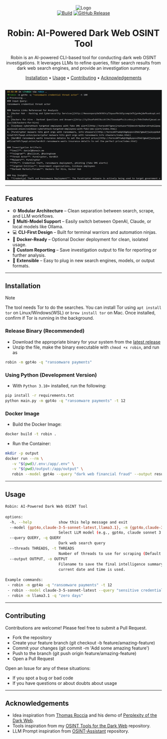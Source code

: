 <div align="center">
   <img src=".github/assets/logo.png" alt="Logo" width="300">
   <br><a href="https://github.com/apurvsinghgautam/robin/actions/workflows/binary.yml"><img alt="Build" src="https://github.com/apurvsinghgautam/robin/actions/workflows/binary.yml/badge.svg"></a> <a href="https://github.com/apurvsinghgautam/robin/releases"><img alt="GitHub Release" src="https://img.shields.io/github/v/release/apurvsinghgautam/robin"></a>
   <h1>Robin: AI-Powered Dark Web OSINT Tool</h1>

   <p>Robin is an AI-powered CLI-based tool for conducting dark web OSINT investigations. It leverages LLMs to refine queries, filter search results from dark web search engines, and provide an investigation summary.</p>
   <a href="#installation">Installation</a> &bull; <a href="#usage">Usage</a> &bull; <a href="#contributing">Contributing</a> &bull; <a href="#acknowledgements">Acknowledgements</a><br><br>
</div>

![Demo](.github/assets/screen.png)

---

## Features

- ⚙️ **Modular Architecture** – Clean separation between search, scrape, and LLM workflows.
- 🤖 **Multi-Model Support** – Easily switch between OpenAI, Claude, or local models like Ollama.
- 💻 **CLI-First Design** – Built for terminal warriors and automation ninjas.
- 🐳 **Docker-Ready** – Optional Docker deployment for clean, isolated usage.
- 📝 **Custom Reporting** – Save investigation output to file for reporting or further analysis.
- 🧩 **Extensible** – Easy to plug in new search engines, models, or output formats.

---

## Installation
> [!NOTE]
> The tool needs Tor to do the searches. You can install Tor using `apt install tor` on Linux/Windows(WSL) or `brew install tor` on Mac. Once installed, confirm if Tor is running in the background.

### Release Binary (Recommended)

- Download the appropriate binary for your system from the [latest release](https://github.com/apurvsinghgautam/robin/releases/latest)
- Unzip the file, make the binary executable with `chmod +x robin`, and run as

```bash
robin -m gpt4o -q "ransomware payments"
```

### Using Python (Development Version)

- With `Python 3.10+` installed, run the following:

```bash
pip install -r requirements.txt
python main.py -m gpt4o -q "ransomware payments" -t 12
```

### Docker Image

- Build the Docker Image:

```bash
docker build -t robin .
```

- Run the Container:

```bash
mkdir -p output
docker run --rm \
   -v "$(pwd)/.env:/app/.env" \
   -v "$(pwd)/output:/app/output" \
   robin --model gpt4o --query "dark web financial fraud" --output results
```

---

## Usage

```bash
Robin: AI-Powered Dark Web OSINT Tool

options:
  -h, --help            show this help message and exit
  --model {gpt4o,claude-3-5-sonnet-latest,llama3.1}, -m {gpt4o,claude-3-5-sonnet-latest,llama3.1}
                        Select LLM model (e.g., gpt4o, claude sonnet 3.5, ollama models)
  --query QUERY, -q QUERY
                        Dark web search query
  --threads THREADS, -t THREADS
                        Number of threads to use for scraping (Default: 5)
  --output OUTPUT, -o OUTPUT
                        Filename to save the final intelligence summary. If not provided, a filename based on the
                        current date and time is used.

Example commands:
 - robin -m gpt4o -q "ransomware payments" -t 12
 - robin --model claude-3-5-sonnet-latest --query "sensitive credentials exposure" --threads 8 --output filename
 - robin -m llama3.1 -q "zero days"
```

---

## Contributing

Contributions are welcome! Please feel free to submit a Pull Request.

- Fork the repository
- Create your feature branch (git checkout -b feature/amazing-feature)
- Commit your changes (git commit -m 'Add some amazing feature')
- Push to the branch (git push origin feature/amazing-feature)
- Open a Pull Request

Open an Issue for any of these situations:
- If you spot a bug or bad code
- If you have questions or about doubts about usage

---

## Acknowledgements

- Idea inspiration from [Thomas Roccia](https://x.com/fr0gger_) and his demo of [Perplexity of the Dark Web](https://x.com/fr0gger_/status/1908051083068645558).
- Tools inspiration from my [OSINT Tools for the Dark Web](https://github.com/apurvsinghgautam/dark-web-osint-tools) repository.
- LLM Prompt inspiration from [OSINT-Assistant](https://github.com/AXRoux/OSINT-Assistant) repository.
